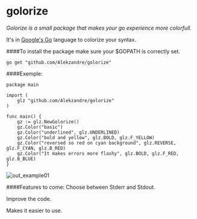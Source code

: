 # golorize
*Golorize is a small package that makes your go experience more colorfull.*

It's in [Google's Go](https://golang.org/) language to colorize your syntax.

####To install the package make sure your $GOPATH is correctly set.
```
go get "github.com/Alekzandre/golorize"
```
####Exemple:
```
package main

import (
	glz "github.com/Alekzandre/golorize"
)

func main() {
	gz := glz.NewGolorize()
	gz.Color("basic")
	gz.Color("underlined", glz.UNDERLINED)
	gz.Color("bold and yellow", glz.BOLD, glz.F_YELLOW)
	gz.Color("reversed so red on cyan background", glz.REVERSE, glz.F_CYAN, glz.B_RED)
	gz.Color("It makes errors more flashy", glz.BOLD, glz.F_RED, glz.B_BLUE)
}
```
![out_example01](/examples/examples01.png)

####Features to come:
Choose between Stderr and Stdout.

Improve the code.

Makes it easier to use.

